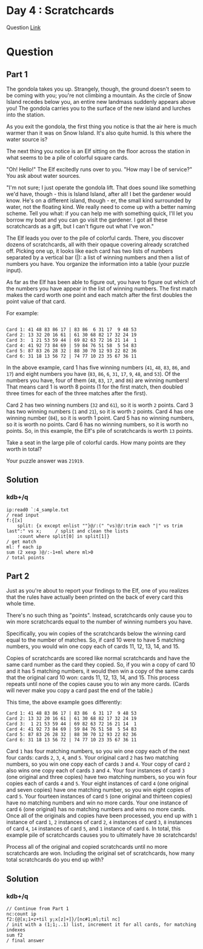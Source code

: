 # Day 4 : Scratchcards

Question [Link](https://adventofcode.com/2023/day/4) 

# Question
## Part 1
The gondola takes you up. Strangely, though, the ground doesn't seem to be coming with you; you're not climbing a mountain. As the circle of Snow Island recedes below you, an entire new landmass suddenly appears above you! The gondola carries you to the surface of the new island and lurches into the station.

As you exit the gondola, the first thing you notice is that the air here is much warmer than it was on Snow Island. It's also quite humid. Is this where the water source is?

The next thing you notice is an Elf sitting on the floor across the station in what seems to be a pile of colorful square cards.

"Oh! Hello!" The Elf excitedly runs over to you. "How may I be of service?" You ask about water sources.

"I'm not sure; I just operate the gondola lift. That does sound like something we'd have, though - this is Island Island, after all! I bet the gardener would know. He's on a different island, though - er, the small kind surrounded by water, not the floating kind. We really need to come up with a better naming scheme. Tell you what: if you can help me with something quick, I'll let you borrow my boat and you can go visit the gardener. I got all these scratchcards as a gift, but I can't figure out what I've won."

The Elf leads you over to the pile of colorful cards. There, you discover dozens of scratchcards, all with their opaque covering already scratched off. Picking one up, it looks like each card has two lists of numbers separated by a vertical bar (|): a list of winning numbers and then a list of numbers you have. You organize the information into a table (your puzzle input).

As far as the Elf has been able to figure out, you have to figure out which of the numbers you have appear in the list of winning numbers. The first match makes the card worth one point and each match after the first doubles the point value of that card.

For example:
```

Card 1: 41 48 83 86 17 | 83 86  6 31 17  9 48 53
Card 2: 13 32 20 16 61 | 61 30 68 82 17 32 24 19
Card 3:  1 21 53 59 44 | 69 82 63 72 16 21 14  1
Card 4: 41 92 73 84 69 | 59 84 76 51 58  5 54 83
Card 5: 87 83 26 28 32 | 88 30 70 12 93 22 82 36
Card 6: 31 18 13 56 72 | 74 77 10 23 35 67 36 11
```
In the above example, card 1 has five winning numbers (`41`, `48`, `83`, `86`, and `17`) and eight numbers you have (`83`, `86`, `6`, `31`, `17`, `9`, `48`, and `53`). Of the numbers you have, four of them (`48`, `83`, `17`, and `86`) are winning numbers! That means card 1 is worth 8 points (1 for the first match, then doubled three times for each of the three matches after the first).

Card 2 has two winning numbers (`32` and `61`), so it is worth `2` points.
Card 3 has two winning numbers (`1` and `21`), so it is worth `2` points.
Card 4 has one winning number (`84`), so it is worth 1 point.
Card 5 has no winning numbers, so it is worth no points.
Card 6 has no winning numbers, so it is worth no points.
So, in this example, the Elf's pile of scratchcards is worth `13` points.

Take a seat in the large pile of colorful cards. How many points are they worth in total?

Your puzzle answer was `21919`.

## Solution
### kdb+/q
```
ip:read0 `:4_sample.txt                                                             / read input
f:{[x]
    split: {x except enlist ""}@/:(" "vs)@/:trim each "|" vs trim last":" vs x;     / split and clean the lists
    :count where split[0] in split[1]}                                              / get match
ml: f each ip
sum (2 xexp )@/:-1+ml where ml>0                                                    / total points
```
## Part 2

Just as you're about to report your findings to the Elf, one of you realizes that the rules have actually been printed on the back of every card this whole time.

There's no such thing as "points". Instead, scratchcards only cause you to win more scratchcards equal to the number of winning numbers you have.

Specifically, you win copies of the scratchcards below the winning card equal to the number of matches. So, if card 10 were to have 5 matching numbers, you would win one copy each of cards 11, 12, 13, 14, and 15.

Copies of scratchcards are scored like normal scratchcards and have the same card number as the card they copied. So, if you win a copy of card 10 and it has 5 matching numbers, it would then win a copy of the same cards that the original card 10 won: cards 11, 12, 13, 14, and 15. This process repeats until none of the copies cause you to win any more cards. (Cards will never make you copy a card past the end of the table.)

This time, the above example goes differently:

```
Card 1: 41 48 83 86 17 | 83 86  6 31 17  9 48 53
Card 2: 13 32 20 16 61 | 61 30 68 82 17 32 24 19
Card 3:  1 21 53 59 44 | 69 82 63 72 16 21 14  1
Card 4: 41 92 73 84 69 | 59 84 76 51 58  5 54 83
Card 5: 87 83 26 28 32 | 88 30 70 12 93 22 82 36
Card 6: 31 18 13 56 72 | 74 77 10 23 35 67 36 11
```
Card `1` has four matching numbers, so you win one copy each of the next four cards: cards `2`, `3`, `4`, and `5`.
Your original card `2` has two matching numbers, so you win one copy each of cards `3` and `4`.
Your copy of card `2` also wins one copy each of cards `3` and `4`.
Your four instances of card `3` (one original and three copies) have two matching numbers, so you win four copies each of cards `4` and `5`.
Your eight instances of card `4` (one original and seven copies) have one matching number, so you win eight copies of card `5`.
Your fourteen instances of card `5` (one original and thirteen copies) have no matching numbers and win no more cards.
Your one instance of card `6` (one original) has no matching numbers and wins no more cards.
Once all of the originals and copies have been processed, you end up with `1` instance of card `1`, `2` instances of card `2`, `4` instances of card `3`, `8` instances of card `4`, `14` instances of card `5`, and `1` instance of card `6`. In total, this example pile of scratchcards causes you to ultimately have `30` scratchcards!

Process all of the original and copied scratchcards until no more scratchcards are won. Including the original set of scratchcards, how many total scratchcards do you end up with?

## Solution
### kdb+/q
```
// Continue from Part 1
nc:count ip
f2:{@[x;1+z+til y;x[z]+]}/[nc#1;ml;til nc]                                          / init with a (1;1;..1) list, increment it for all cards, for matching indexes
sum f2                                                                              / final answer
```